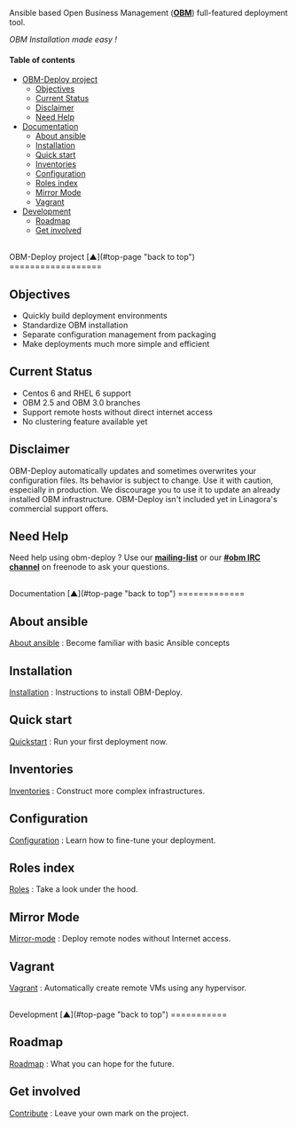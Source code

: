 <a name="top-page"></a>

Ansible based Open Business Management ([**OBM**](http://obm.org "The new generation of collaborative software")) full-featured deployment tool.

*OBM Installation made easy !*

#### Table of contents

<!-- START doctoc generated TOC please keep comment here to allow auto update -->
<!-- DON'T EDIT THIS SECTION, INSTEAD RE-RUN doctoc TO UPDATE -->

- [OBM-Deploy project](#obm-deploy-project)
  - [Objectives](#objectives)
  - [Current Status](#current-status)
  - [Disclaimer](#disclaimer)
  - [Need Help](#need-help)
- [Documentation](#documentation)
  - [About ansible](#about-ansible)
  - [Installation](#installation)
  - [Quick start](#quick-start)
  - [Inventories](#inventories)
  - [Configuration](#configuration)
  - [Roles index](#roles-index)
  - [Mirror Mode](#mirror-mode)
  - [Vagrant](#vagrant)
- [Development](#development)
  - [Roadmap](#roadmap)
  - [Get involved](#get-involved)

<!-- END doctoc generated TOC please keep comment here to allow auto update -->

<br />
OBM-Deploy project  [&#x25B2;](#top-page "back to top")
==================

<a name="objectives"></a>

Objectives
----------

 - Quickly build deployment environments
 - Standardize OBM installation
 - Separate configuration management from packaging
 - Make deployments much more simple and efficient


<a name="current-status"></a>

Current Status
--------------

 - Centos 6 and RHEL 6 support
 - OBM 2.5 and OBM 3.0 branches
 - Support remote hosts without direct internet access
 - No clustering feature available yet

<a name="disclaimer"></a>

Disclaimer
----------

OBM-Deploy automatically updates and sometimes overwrites your configuration files.
Its behavior is subject to change. Use it with caution, especially in production.
We discourage you to use it to update an already installed OBM infrastructure.
OBM-Deploy isn't included yet in Linagora's commercial support offers.

<a name="need-help"></a>

Need Help
---------

Need help using obm-deploy ?
Use our [**mailing-list**](http://obm.org/node/19 "OBM official mailing-list") or our [**#obm IRC channel**](http://irc.lc/freenode/obm/ "Webchat to official #obm channel on freenode") on freenode to ask your questions.

<a name="documentation"></a>

<br />
Documentation  [&#x25B2;](#top-page "back to top")
=============

<a name="about-ansible"></a>

About ansible
-------------

[About ansible](docs/ansible.mkd) : Become familiar with basic Ansible concepts

<a name="installation"></a>

Installation
------------

[Installation](docs/install.mkd) : Instructions to install OBM-Deploy.

<a name="quick-start"></a>

Quick start
-----------

[Quickstart](docs/quickstart.mkd) : Run your first deployment now.

<a name="inventories"></a>

Inventories
-----------

[Inventories](docs/inventories.mkd) : Construct more complex infrastructures.

<a name="configuration"></a>

Configuration
-------------

[Configuration](docs/configuration.mkd) : Learn how to fine-tune your deployment.

<a name="roles-index"></a>

Roles index
-----------

[Roles](docs/roles.mkd) : Take a look under the hood.

<a name="mirror-mode"></a>

Mirror Mode
-----------

[Mirror-mode](docs/mirror-mode.mkd) : Deploy remote nodes without Internet access.

<a name="vagrant"></a>

Vagrant
-------

[Vagrant](docs/vagrant.mkd) : Automatically create remote VMs using any hypervisor.

<a name="development"></a>

<br />
Development  [&#x25B2;](#top-page "back to top")
===========

<a name="roadmap"></a>

Roadmap
-------

[Roadmap](docs/roadmap.mkd) : What you can hope for the future.

<a name="get-involved"></a>

Get involved
------------

[Contribute](docs/contribute.mkd) : Leave your own mark on the project.
